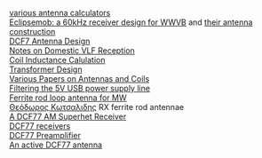 [various antenna calculators](http://zerobeat.net/G4FGQ/page3.html)   
[Eclipsemob: a 60kHz receiver design for WWVB](http://eng.umb.edu/~eclipsemob/index.php/homepage/build/126-receiver-instructions-2)
 and [their antenna construction](http://eng.umb.edu/~eclipsemob/index.php/homepage/build/117-eclipsemob-antenna-instructions)  
[DCF7 Antenna Design](http://www.c-max-time.com/tech/antenna.php)  
[Notes on Domestic VLF Reception](http://abelian.org/vlfrx/)  
[Coil Inductance Calulation](http://coil32.net/)  
[Transformer Design](https://en.wikibooks.org/wiki/Electronics/Transformer_Design)  
[Various Papers on Antennas and Coils](http://g3rbj.co.uk/)  
[Filtering the 5V USB power supply line](http://andybrown.me.uk/2015/07/24/usb-filtering/)  
[Ferrite rod loop antenna for MW ](http://www.sarmento.eng.br/Loop_Ferrite_Rod_Antenna.htm)  
[Θεόδωρος Κωτσαλιδης](http://www.sv2czf.com/) RX ferrite rod antennae  
[A DCF77 AM Superhet Receiver](http://www.avr-asm-tutorial.net/avr_en/apps/dcf77_m16/dcf77_superhet/dcf77_superhet.html)  
[DCF77 receivers](http://www.avr-asm-tutorial.net/avr_en/apps/dcf77_rcvr/dcf77_rcvr.html)  
[DCF77 Preamplifier](https://www.eeweb.com/extreme-circuits/dcf77-preamplifier)  
[An active DCF77 antenna](http://www.vaxman.de/projects/dcf_antenna/dcf_antenna.html)
